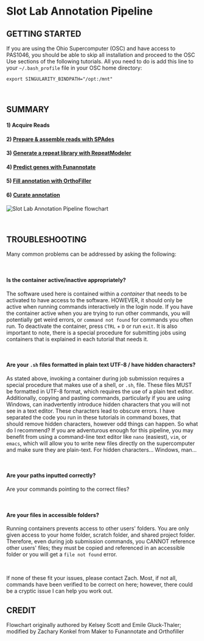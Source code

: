 # Slot Lab Annotation Pipeline
## GETTING STARTED
If you are using the Ohio Supercomputer (OSC) and have access to PAS1046, you should be able to skip all installation and proceed to the OSC Use sections of the following tutorials. All you need to do is add this line to your `~/.bash_profile` file in your OSC home directory:
```
export SINGULARITY_BINDPATH="/opt:/mnt"
```

<br />

## SUMMARY
#### 1) Acquire Reads
#### 2) [Prepare & assemble reads with SPAdes](https://gitlab.com/xonq/tutorials/-/blob/master/assembly.md)
#### 3) [Generate a repeat library with RepeatModeler](https://gitlab.com/xonq/tutorials/-/blob/master/repeatmodeler.md)
#### 4) [Predict genes with Funannotate](https://gitlab.com/xonq/tutorials/-/blob/master/funannotate.md)
#### 5) [Fill annotation with OrthoFiller](https://gitlab.com/xonq/tutorials/-/blob/master/orthofiller.md)
#### 6) [Curate annotation](https://gitlab.com/xonq/tutorials/-/blob/master/annotationCuration.md)

![Slot Lab Annotation Pipeline flowchart](https://gitlab.com/xonq/tutorials/-/raw/master/image/annotationPipeline.png "Flowchart")

<br />

## TROUBLESHOOTING
Many common problems can be addressed by asking the following:

<br />

#### Is the container active/inactive appropriately?
The software used here is contained within a *container* that needs to be activated to have access to the software. HOWEVER, it should only be active when running commands interactively in the login node. If you have the container active when you are trying to run other commands, you will potentially get weird errors, or `command not found` for commands you often run. To deactivate the container, press `CTRL` + `D` or run `exit`. It is also important to note, there is a special procedure for submitting jobs using containers that is explained in each tutorial that needs it. 

<br />

#### Are your `.sh` files formatted in plain text UTF-8 / have hidden characters?
As stated above, invoking a container during job submission requires a special procedure that makes use of a shell, or `.sh`, file. These files MUST be formatted in UTF-8 format, which requires the use of a plain text editor. Additionally, copying and pasting commands, particularly if you are using Windows, can inadvertently introduce hidden characters that you will not see in a text editor. These characters lead to obscure errors. I have separated the code you run in these tutorials in command boxes, that should remove hidden characters, however odd things can happen. 
So what do I recommend? If you are adventurous enough for this pipeline, you may benefit from using a command-line text editor like `nano` (easiest), `vim`, or `emacs`, which will allow you to write new files directly on the supercomputer and make sure they are plain-text. For hidden characters... Windows, man...

<br />

#### Are your paths inputted correctly?
Are your commands pointing to the correct files?

<br />

#### Are your files in accessible folders?
Running containers prevents access to other users' folders. You are only given access to your home folder, scratch folder, and shared project folder. Therefore, even during job submission commands, you CANNOT reference other users' files; they must be copied and referenced in an accessible folder or you will get a `file not found` error.

<br />

If none of these fit your issues, please contact Zach. Most, if not all, commands have been verified to be correct on here; however, there could be a cryptic issue I can help you work out.

## CREDIT
Flowchart originally authored by Kelsey Scott and Emile Gluck-Thaler; modified by Zachary Konkel from Maker to Funannotate and Orthofiller

